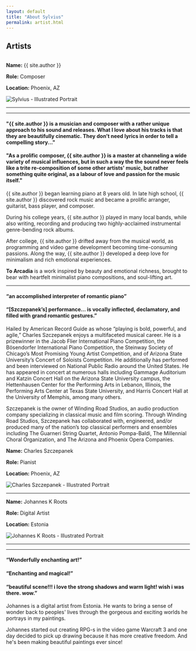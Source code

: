 ```yaml
---
layout: default
title: "About Sylvius"
permalink: artist.html
---
```


<section class="artists">
  <h1 class="title center mt2">Artists</h1>
  <div class="column">
    <section class="artist row no-wrap">
      <div class="card white-bg mobile-hidden character px0 py0">
        <div class="row artist-fact"><p><b>Name:</b> {{ site.author }}</p></div>
        <div class="row artist-fact"><p><b>Role:</b> Composer</p></div>
        <div class="row artist-fact"><p><b>Location:</b> Phoenix, AZ</p></div>
        <div class="character">
          <img src="/images/sylvius-1920.png" alt="Sylvius - Illustrated Portrait"/>
        </div>
        <hr>
      </div>
      <div class="card white-bg p2 post">
        <hr>
        <h4>"{{ site.author }} is a musician and composer with a rather unique approach to his sound and releases. What I love about his tracks is that they are beautifully cinematic. They don’t need lyrics in order to tell a compelling story..."</h4>
        <h4>"As a prolific composer, {{ site.author }} is a master at channeling a wide variety of musical influences, but in such a way the the sound never feels like a trite re-composition of some other artists' music, but rather something quite original, as a labour of love and passion for the music itself."</h4>
        <p>{{ site.author }} began learning piano at 8 years old. In late high school, {{ site.author }} discovered rock music and became a prolific arranger, guitarist, bass player, and composer.</p>
        <p>During his college years, {{ site.author }} played in many local bands, while also writing, recording and producing two highly-acclaimed instrumental genre-bending rock albums.</p>
        <p>After college, {{ site.author }} drifted away from the musical world, as programming and video game development becoming time-consuming passions. Along the way, {{ site.author }} developed a deep love for minimalism and rich emotional experiences.</p>
        <p><b>To Arcadia</b> is a work inspired by beauty and emotional richness, brought to bear with heartfelt minimalist piano compositions, and soul-lifting art.</p>
      </div>
    </section>
    <section class="artist row no-wrap">
      <div class="card white-bg p2 post">
        <hr>        
        <h4>“an accomplished interpreter of romantic piano”</h4> <!-- American Record Guide -->
        <h4>“[Szczepanek’s] performance… is vocally inflected, declamatory, and filled with grand romantic gestures.”</h4> <!-- Fanfare Magazine -->
        <p>Hailed by American Record Guide as whose “playing is bold, powerful, and agile,” Charles Szczepanek enjoys a multifaceted musical career.  He is a prizewinner in the Jacob Flier International Piano Competition, the Bösendorfer International Piano Competition, the Steinway Society of Chicago’s Most Promising Young Artist Competition, and of Arizona State University’s Concert of Soloists Competition.  He additionally has performed and been interviewed on National Public Radio around the United States.  He has appeared in concert at numerous halls including Gammage Auditorium and Katzin Concert Hall on the Arizona State University campus, the Hettenhausen Center for the Performing Arts in Lebanon, Illinois, the Performing Arts Center at Texas State University, and Harris Concert Hall at the University of Memphis, among many others.</p>
        <p>Szczepanek is the owner of Winding Road Studios, an audio production company specializing in classical music and film scoring.  Through Winding Road Studios, Szczepanek has collaborated with, engineered, and/or produced many of the nation’s top classical performers and ensembles including The Guarneri String Quartet, Antonio Pompa-Baldi, The Millennial Choral Organization, and The Arizona and Phoenix Opera Companies.</p>
      </div>
      <div class="card white-bg mobile-hidden character px0 py0">
        <div class="row artist-fact"><p><b>Name:</b> Charles Szczepanek</p></div>
        <div class="row artist-fact"><p><b>Role:</b> Pianist</p></div>
        <div class="row artist-fact"><p><b>Location:</b> Phoenix, AZ</p></div>
        <div class="character">
          <img src="/images/charles.png" alt="Charles Szczepanek - Illustrated Portrait"/>
        </div>
        <hr>
      </div>
    </section>
    <section class="artist row no-wrap">
      <div class="card white-bg mobile-hidden character px0 py0">
        <div class="row artist-fact"><p><b>Name:</b> Johannes K Roots</p></div>
        <div class="row artist-fact"><p><b>Role:</b> Digital Artist</p></div>
        <div class="row artist-fact"><p><b>Location:</b> Estonia</p></div>
        <div class="character flip">
          <img src="/images/johannes.png" alt="Johannes K Roots - Illustrated Portrait"/>
        </div>
        <hr>
      </div>
      <div class="card white-bg p2 post">
        <hr>        
        <h4>“Wonderfully enchanting art!”</h4>
        <h4>“Enchanting and magical!”</h4>
        <h4>“beautiful scene!!! i love the strong shadows and warm light! wish i was there. wow.”</h4>
        <p>Johannes is a digital artist from Estonia. He wants to bring a sense of wonder back to peoples' lives through the gorgeous and exciting worlds he portrays in my paintings.</p> 
        <p>Johannes started out creating RPG-s in the video game Warcraft 3 and one day decided to pick up drawing because it has more creative freedom. And he's been making beautiful paintings ever since!</p>
      </div>
    </section>
  </div>
</div>
